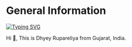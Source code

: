 # **__General Information__**

<a href="https://git.io/typing-svg"><img src="https://readme-typing-svg.demolab.com?font=Fira+Code&pause=1000&width=435&lines=A+guy+interested+in+Computer+Science;Discord+Bot+Developer;Discord+Server+Manager%2FDeveloper" alt="Typing SVG" /></a>

Hi 👋, This is Dhyey Rupareliya from Gujarat, India.

